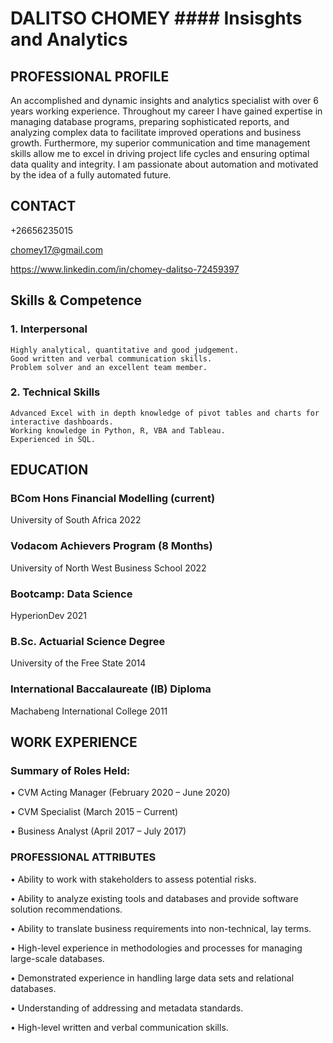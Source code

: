 # DALITSO CHOMEY #### Insisghts and Analytics


## PROFESSIONAL PROFILE 
An accomplished and dynamic insights and analytics specialist with over 6 years working experience. Throughout my 
career I have gained expertise in managing database programs, preparing sophisticated reports, and analyzing complex 
data to facilitate improved operations and business growth. Furthermore, my superior communication and time management 
skills allow me to excel in driving project life cycles and ensuring optimal data quality and integrity. I am passionate
about automation and motivated by the idea of a fully automated future.

## CONTACT
+26656235015

chomey17@gmail.com

https://www.linkedin.com/in/chomey-dalitso-72459397

## Skills & Competence 
### 1.	Interpersonal 
	Highly analytical, quantitative and good judgement.
	Good written and verbal communication skills.
	Problem solver and an excellent team member.
### 2.	Technical Skills 
	Advanced Excel with in depth knowledge of pivot tables and charts for interactive dashboards.
	Working knowledge in Python, R, VBA and Tableau.
	Experienced in SQL.

## EDUCATION
### BCom Hons Financial Modelling (current)
University of South Africa 2022

### Vodacom Achievers Program (8 Months)
University of North West Business School 2022


### Bootcamp: Data Science
HyperionDev 2021


### B.Sc. Actuarial Science Degree
University of the Free State 2014

### International Baccalaureate (IB) Diploma
Machabeng International College 2011


## WORK EXPERIENCE 
### Summary of Roles Held:
•	CVM Acting Manager (February 2020 – June 2020)

•	CVM Specialist (March 2015 – Current)

•	Business Analyst (April 2017 – July 2017)

### PROFESSIONAL ATTRIBUTES

•	Ability to work with stakeholders to assess potential risks.

•	Ability to analyze existing tools and databases and provide software solution recommendations.

•	Ability to translate business requirements into non-technical, lay terms.

•	High-level experience in methodologies and processes for managing large-scale databases.

•	Demonstrated experience in handling large data sets and relational databases.

•	Understanding of addressing and metadata standards.

•	High-level written and verbal communication skills.

